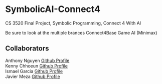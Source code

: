 # SymbolicAI-Connect4
CS 3520 Final Project, Symbolic Programming, Connect 4 With AI 

Be sure to look at the multiple brances
Connect4Base Game
AI (Minimax)

Collaborators
---------------------------
Anthony Nguyen [Github Profile](https://github.com/18anguyen33)<br />
Kenny Chhoeun [Github Profile](https://github.com/lowtek232)<br />
Ismael Garcia [Github Profile](https://github.com)<br />
Javier Meza [Github Profile](https://github.com/javymeza10)
